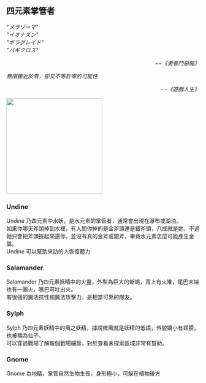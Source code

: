 ## 四元素掌管者

*"メラゾーマ"*  
*"イオナズン"*  
*"ギラグレイド"*  
*"バギクロス"*  
<p align="right"><i>−−《勇者鬥惡龍》</i></p>

*無限接近於零，卻又不等於零的可能性*  
<p align="right"><i>−−《遊戲人生》</i></p>


<img src="./Elementals.png" Width="250" />

### Undine
Undine 乃四元素中水妖，是水元素的掌管者，通常會出現在瀑布或湖泊。  
如果你哪天斧頭掉到水裡，有人問你掉的是金斧頭還是銀斧頭，八成就是她，不過她只會把斧頭撿起來還你，並沒有真的金斧或銀斧，畢竟水元素怎麼可能產生金屬。  
Undine 可以幫助來訪的人恢復體力  

### Salamander
Salamander 乃四元素妖精中的火靈，外型為巨大的蜥蜴，背上有火堆，尾巴末端也有一團火，嘴巴可吐出火。  
有很強的魔法抗性和魔法攻擊力，是相當可靠的隊友。  

### Sylph
Sylph 乃四元素妖精中的風之妖精，據說微風就是妖精的低語，外貌嬌小有翅膀，也被稱為仙子。  
可以穿過戰場了解每個戰場細節，對於查看未探索區域非常有幫助。  

### Gnome 
Gnome 為地精，掌管自然生物生長，身形極小，可躲在植物後方  

